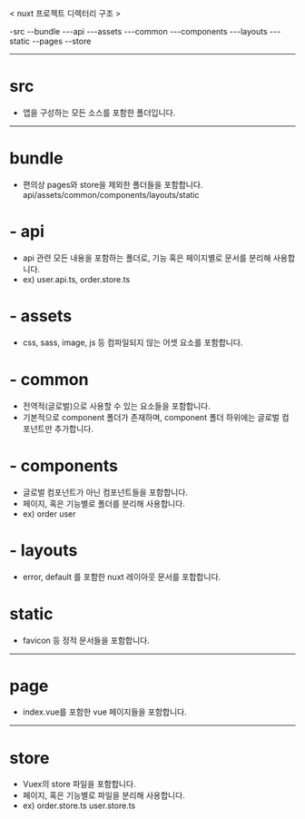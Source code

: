 < nuxt 프로젝트 디렉터리 구조 >

-src
  --bundle
    ---api 
    ---assets
    ---common
    ---components
    ---layouts
    ---static
--pages
--store

-------------------------------------------------

# src
- 앱을 구성하는 모든 소스를 포함한 폴더입니다.

-------------------------------------------------

# bundle
- 편의상 pages와 store을 제외한 폴더들을 포함합니다.
  api/assets/common/components/layouts/static

# - api
- api 관련 모든 내용을 포함하는 폴더로, 기능 혹은 페이지별로 문서를 분리해 사용합니다. 
- ex) user.api.ts, 
      order.store.ts

# - assets
- css, sass, image, js 등 컴파일되지 않는 어셋 요소를 포함합니다.  

# - common
- 전역적(글로벌)으로 사용할 수 있는 요소들을 포함합니다.
- 기본적으로 component 폴더가 존재하며,
  component 폴더 하위에는 글로벌 컴포넌트만 추가합니다.

# - components
- 글로벌 컴포넌트가 아닌 컴포넌트들을 포함합니다.
- 페이지, 혹은 기능별로 폴더를 분리해 사용합니다.
- ex) order
      user

# - layouts
- error, default 를 포함한 nuxt 레이아웃 문서를 포합합니다.

# static
- favicon 등 정적 문서들을 포함합니다.

-------------------------------------------------

# page
- index.vue를 포함한 vue 페이지들을 포함합니다.

-------------------------------------------------

# store
- Vuex의 store 파일을 포함합니다. 
- 페이지, 혹은 기능별로 파일을 분리해 사용합니다.
- ex) order.store.ts
  user.store.ts


